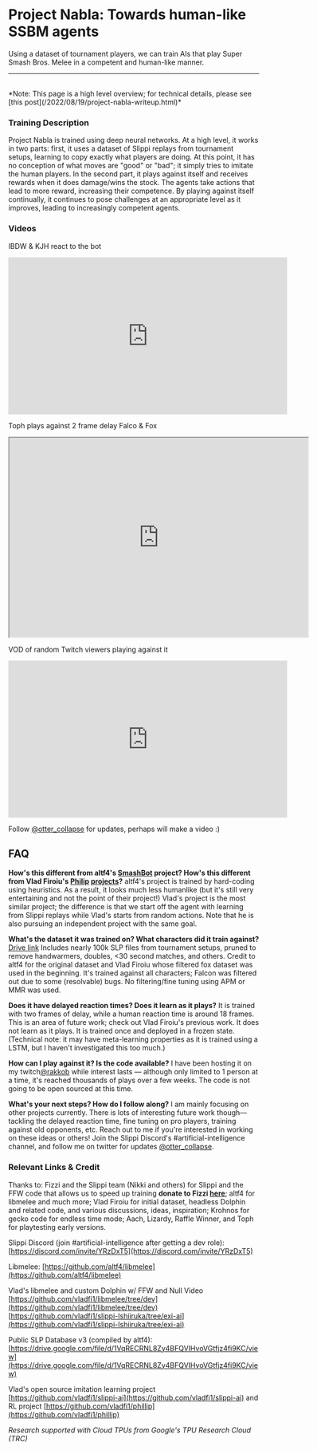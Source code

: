 # Project Nabla: Towards human-like SSBM agents
Using a dataset of tournament players, we can train AIs that play Super Smash Bros. Melee in a competent and human-like manner.
<br>
<hr/>
<br>
*Note: This page is a high level overview; for technical details, please see [this post](/2022/08/19/project-nabla-writeup.html)*

### Training Description
Project Nabla is trained using deep neural networks. At a high level, it works in two parts: first, it uses a dataset of Slippi replays from tournament setups, learning to copy exactly what players are doing. At this point, it has no conception of what moves are "good" or "bad"; it simply tries to imitate the human players. In the second part, it plays against itself and receives rewards when it does damage/wins the stock. The agents take actions that lead to more reward, increasing their competence. By playing against itself continually, it continues to pose challenges at an appropriate level as it improves, leading to increasingly competent agents.


### Videos 
IBDW & KJH react to the bot
<iframe width="560" height="315" src="https://www.youtube.com/embed/1BCVfL1vUq4" title="YouTube video player" frameborder="0" allow="accelerometer; autoplay; clipboard-write; encrypted-media; gyroscope; picture-in-picture" allowfullscreen></iframe>

Toph plays against 2 frame delay Falco & Fox 
<iframe
    src="https://player.twitch.tv/?video=v1566070587&parent=bycn.github.io&time=1h1m16s"
    height="400"
    width="600"
    allowfullscreen>
</iframe>

VOD of random Twitch viewers playing against it
<iframe width="560" height="315" src="https://www.youtube.com/embed/ovuP4n1o_yY" title="YouTube video player" frameborder="0" allow="accelerometer; autoplay; clipboard-write; encrypted-media; gyroscope; picture-in-picture" allowfullscreen></iframe>

Follow [@otter_collapse](https://twitter.com/otter_collapse) for updates, perhaps will make a video :)
## FAQ

**How's this different from altf4's [SmashBot](https://www.youtube.com/watch?v=kxwPr9oxUMw) project? How's this different from Vlad Firoiu's [Philip](https://www.youtube.com/watch?v=dXJUlqBsZtE) [projects](https://www.youtube.com/watch?v=zHtgqxRxqYg)?**
altf4's project is trained by hard-coding using heuristics. As a result, it looks much less humanlike (but it's still very entertaining and not the point of their project!) Vlad's project is the most similar project; the difference is that we start off the agent with learning from Slippi replays while Vlad's starts from random actions. Note that he is also pursuing an independent project with the same goal.


**What's the dataset it was trained on? What characters did it train against?**
[Drive link](https://drive.google.com/file/d/1VqRECRNL8Zy4BFQVIHvoVGtfjz4fi9KC/view?usp=sharing) 
Includes nearly 100k SLP files from tournament setups, pruned to remove handwarmers, doubles, <30 second matches, and others. Credit to altf4 for the original dataset and Vlad Firoiu whose filtered fox dataset was used in the beginning. It's trained against all characters; Falcon was filtered out due to some (resolvable) bugs. No filtering/fine tuning using APM or MMR was used.

**Does it have delayed reaction times? Does it learn as it plays?** It is trained with two frames of delay, while a human reaction time is around 18 frames. This is an area of future work; check out Vlad Firoiu's previous work. It does not learn as it plays. It is trained once and deployed in a frozen state. (Technical note: it may have meta-learning properties as it is trained using a LSTM, but I haven't investigated this too much.)

**How can I play against it? Is the code available?** I have been hosting it on my twitch[@rakkob](https://twitch.tv/rakkob) while interest lasts — although only limited to 1 person at a time, it's reached thousands of plays over a few weeks. The code is not going to be open sourced at this time.

**What's your next steps? How do I follow along?** I am mainly focusing on other projects currently. There is lots of interesting future work though—tackling the delayed reaction time, fine tuning on pro players, training against old opponents, etc. Reach out to me if you're interested in working on these ideas or others! Join the Slippi Discord's #artificial-intelligence channel, and follow me on twitter for updates [@otter_collapse](https://twitter.com/otter_collapse).



### Relevant Links & Credit
Thanks to: Fizzi and the Slippi team (Nikki and others) for Slippi and the FFW code that allows us to speed up training **donate to Fizzi [here](https://www.patreon.com/fizzi36)**; altf4 for libmelee and much more; Vlad Firoiu for initial dataset, headless Dolphin and related code, and various discussions, ideas, inspiration;  Krohnos for gecko code for endless time mode; Aach, Lizardy, Raffle Winner, and Toph for playtesting early versions. 

Slippi Discord (join #artificial-intelligence after getting a dev role): [https://discord.com/invite/YRzDxT5](https://discord.com/invite/YRzDxT5)

Libmelee: [https://github.com/altf4/libmelee](https://github.com/altf4/libmelee)

Vlad's libmelee and custom Dolphin w/ FFW and Null Video [https://github.com/vladfi1/libmelee/tree/dev](https://github.com/vladfi1/libmelee/tree/dev) [https://github.com/vladfi1/slippi-Ishiiruka/tree/exi-ai](https://github.com/vladfi1/slippi-Ishiiruka/tree/exi-ai)

Public SLP Database v3 (compiled by altf4): [https://drive.google.com/file/d/1VqRECRNL8Zy4BFQVIHvoVGtfjz4fi9KC/view](https://drive.google.com/file/d/1VqRECRNL8Zy4BFQVIHvoVGtfjz4fi9KC/view)

Vlad's open source imitation learning project [https://github.com/vladfi1/slippi-ai](https://github.com/vladfi1/slippi-ai)
 and RL project [https://github.com/vladfi1/phillip](https://github.com/vladfi1/phillip)

*Research supported with Cloud TPUs from Google's TPU Research Cloud (TRC)*